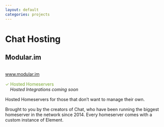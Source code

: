 ```yaml
---
layout: default
categories: projects
---
```


<style>
    p {
        margin-bottom: 15px;
    }
    .hhs-green {
        color: #78A830;
    }
    .hhs-amber {
        color: #F0A800;
    }
</style>

# Chat Hosting

<div class="hosting-provider">

<h2 id="modularim">Modular.im</h2>

<p><img src="/docs/projects/images/modularlogo.png" alt=""></p>
<p><a href="https://www.modular.im/">www.modular.im</a></p>

<p>
<span class="hhs-green">✓ Hosted Homeservers</span><br />
<span><em>&nbsp;&nbsp;&nbsp;&nbsp;Hosted Integrations coming soon</em></span>
</p>

<p>Hosted Homeservers for those that don’t want to manage their own.</p>

<p>Brought to you by the creators of Chat, who have been running the biggest homeserver in the network since 2014. Every homeserver comes with a custom instance of Element.</p>

</div>
